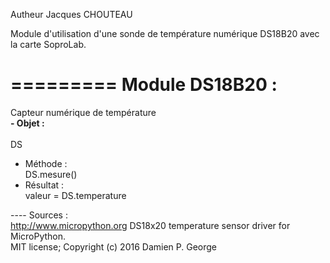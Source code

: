 Autheur Jacques CHOUTEAU

Module d'utilisation d'une sonde de température numérique DS18B20 avec la carte SoproLab.

# ========= Module DS18B20 :
Capteur numérique de température <br />
<b>  - Objet : </b><br />  
      DS
  - Méthode :  <br />
      DS.mesure()
  - Résultat : <br />
      valeur = DS.temperature

---- Sources : </br>
http://www.micropython.org
DS18x20 temperature sensor driver for MicroPython. </br>
MIT license; Copyright (c) 2016 Damien P. George
